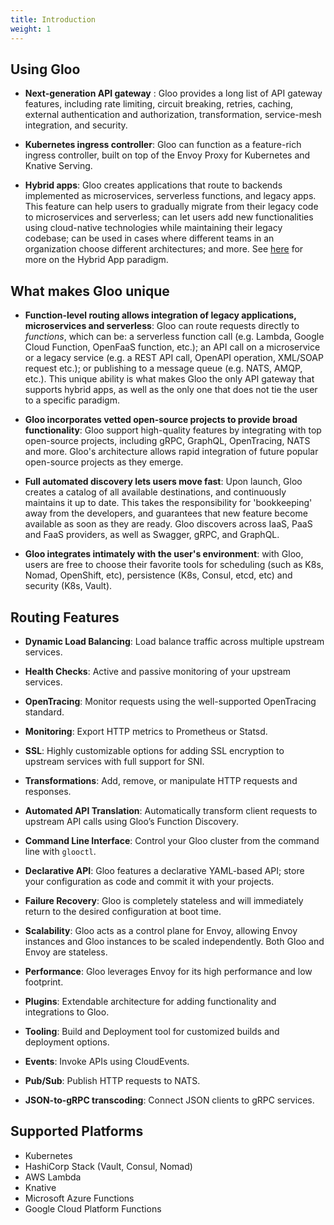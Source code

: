 ```yaml
---
title: Introduction
weight: 1
---
```


## Using Gloo

* **Next-generation API gateway** : Gloo provides a long list of API gateway features, including rate limiting, circuit breaking, retries, caching, external authentication and authorization, transformation, service-mesh integration, and security.

* **Kubernetes ingress controller**: Gloo can function as a feature-rich ingress controller, built on top of the Envoy Proxy for Kubernetes and Knative Serving.

* **Hybrid apps**: Gloo creates applications that route to backends implemented as microservices, serverless functions, and legacy apps. This feature can help users to gradually migrate from their legacy code to microservices and serverless; can let users add new functionalities using cloud-native technologies while maintaining their legacy codebase; can be used in cases where different teams in an organization choose different architectures; and more. See [here](https://www.solo.io/hybrid-app) for more on the Hybrid App paradigm.

## What makes Gloo unique

* **Function-level routing allows integration of legacy applications, microservices and serverless**: Gloo can route
requests directly to _functions_, which can be: a serverless function call (e.g. Lambda, Google Cloud Function, OpenFaaS function, etc.);
an API call on a microservice or a legacy service (e.g. a REST API call, OpenAPI operation, XML/SOAP request etc.);
or publishing to a message queue (e.g. NATS, AMQP, etc.). This unique ability is what makes Gloo the only API gateway
that supports hybrid apps, as well as the only one that does not tie the user to a specific paradigm.

* **Gloo incorporates vetted open-source projects to provide broad functionality**: Gloo support high-quality features by integrating with top open-source projects, including gRPC, GraphQL, OpenTracing, NATS and more. Gloo's architecture allows rapid integration of future popular open-source projects as they emerge.

* **Full automated discovery lets users move fast**: Upon launch, Gloo creates a catalog of all available destinations, and continuously maintains it up to date. This takes the responsibility for 'bookkeeping' away from the developers, and guarantees that new feature become available as soon as they are ready. Gloo discovers across IaaS, PaaS and FaaS providers, as well as Swagger, gRPC, and GraphQL.

* **Gloo integrates intimately with the user's environment**: with Gloo, users are free to choose their favorite tools for scheduling (such as K8s, Nomad, OpenShift, etc), persistence (K8s, Consul, etcd, etc) and security (K8s, Vault).

## Routing Features

* **Dynamic Load Balancing**: Load balance traffic across multiple upstream services.

* **Health Checks**: Active and passive monitoring of your upstream services.

* **OpenTracing**: Monitor requests using the well-supported OpenTracing standard.

* **Monitoring**: Export HTTP metrics to Prometheus or Statsd.

* **SSL**: Highly customizable options for adding SSL encryption to upstream services with full support for SNI.

* **Transformations**: Add, remove, or manipulate HTTP requests and responses.

* **Automated API Translation**: Automatically transform client requests to upstream API calls using Gloo’s Function Discovery.

* **Command Line Interface**: Control your Gloo cluster from the command line with `glooctl`.

* **Declarative API**: Gloo features a declarative YAML-based API; store your configuration as code and commit it with your projects.

* **Failure Recovery**: Gloo is completely stateless and will immediately return to the desired configuration at boot time.

* **Scalability**: Gloo acts as a control plane for Envoy, allowing Envoy instances and Gloo instances to be scaled independently. Both Gloo and Envoy are stateless.

* **Performance**: Gloo leverages Envoy for its high performance and low footprint.

* **Plugins**: Extendable architecture for adding functionality and integrations to Gloo.

* **Tooling**: Build and Deployment tool for customized builds and deployment options.

* **Events**: Invoke APIs using CloudEvents.

* **Pub/Sub**: Publish HTTP requests to NATS.

* **JSON-to-gRPC transcoding**: Connect JSON clients to gRPC services.

## Supported Platforms

* Kubernetes
* HashiCorp Stack (Vault, Consul, Nomad)
* AWS Lambda
* Knative
* Microsoft Azure Functions
* Google Cloud Platform Functions
